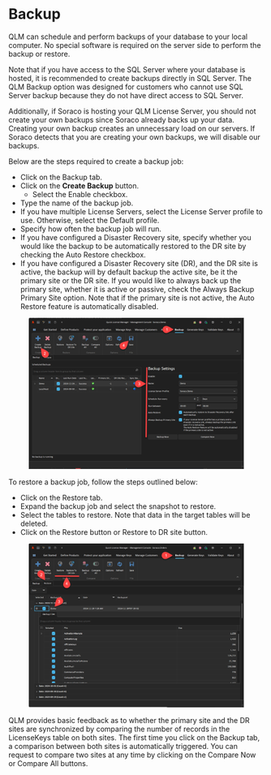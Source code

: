 # Backup

QLM can schedule and perform backups of your database to your local computer. No special software is required on the server side to perform the backup or restore.

Note that if you have access to the SQL Server where your database is hosted, it is recommended to create backups directly in SQL Server. The QLM Backup option was designed for customers who cannot use SQL Server backup because they do not have direct access to SQL Server.

Additionally, if Soraco is hosting your QLM License Server, you should not create your own backups since Soraco already backs up your data. Creating your own backup creates an unnecessary load on our servers. If Soraco detects that you are creating your own backups, we will disable our backups.

Below are the steps required to create a backup job:

* Click on the Backup tab.
* Click on the **Create Backup** button.
  * Select the Enable checkbox.
* Type the name of the backup job.
* If you have multiple License Servers, select the License Server profile to use. Otherwise, select the Default profile.
* Specify how often the backup job will run.
* If you have configured a Disaster Recovery site, specify whether you would like the backup to be automatically restored to the DR site by checking the Auto Restore checkbox.
* If you have configured a Disaster Recovery site (DR), and the DR site is active, the backup will by default backup the active site, be it the primary site or the DR site. If you would like to always back up the primary site, whether it is active or passive, check the Always Backup Primary Site option. Note that if the primary site is not active, the Auto Restore feature is automatically disabled.

<figure><img src="../../.gitbook/assets/image (46).png" alt=""><figcaption></figcaption></figure>

To restore a backup job, follow the steps outlined below:

* Click on the Restore tab.
* Expand the backup job and select the snapshot to restore.
* Select the tables to restore. Note that data in the target tables will be deleted.
* Click on the Restore button or Restore to DR site button.

<figure><img src="../../.gitbook/assets/image (4).png" alt=""><figcaption></figcaption></figure>

QLM provides basic feedback as to whether the primary site and the DR sites are synchronized by comparing the number of records in the LicenseKeys table on both sites. The first time you click on the Backup tab, a comparison between both sites is automatically triggered. You can request to compare two sites at any time by clicking on the Compare Now or Compare All buttons.
